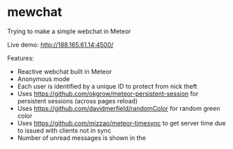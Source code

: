 # mewchat
Trying to make a simple webchat in Meteor


Live demo: http://188.165.61.14:4500/

Features:
* Reactive webchat built in Meteor
* Anonymous mode
* Each user is identified by a unique ID to protect from nick theft
* Uses https://github.com/okgrow/meteor-persistent-session for persistent sessions (across pages reload)
* Uses https://github.com/davidmerfield/randomColor for random green color
* Uses https://github.com/mizzao/meteor-timesync to get server time due to issued with clients not in sync
* Number of unread messages is shown in the <title>


To-do:
* Create multiple chatrooms
* Let users choose a color
* Let users choose how many messages they want to see
